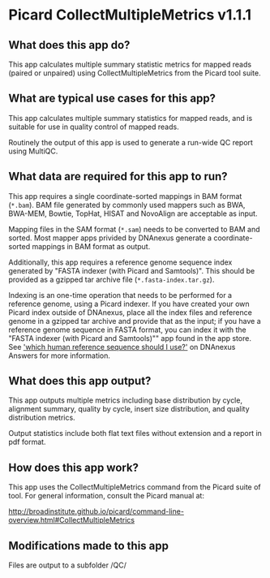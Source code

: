 # Picard CollectMultipleMetrics v1.1.1

## What does this app do?

This app calculates multiple summary statistic metrics for mapped reads (paired or unpaired) using CollectMultipleMetrics from the Picard tool suite.

## What are typical use cases for this app?

This app calculates multiple summary statistics for mapped reads, and is suitable for use in quality control of mapped reads.

Routinely the output of this app is used to generate a run-wide QC report using MultiQC.

## What data are required for this app to run?

This app requires a single coordinate-sorted mappings in BAM format (`*.bam`). BAM file generated by commonly used mappers such as BWA, BWA-MEM, Bowtie, TopHat, HISAT and NovoAlign are acceptable as input.

Mapping files in the SAM format (`*.sam`) needs to be converted to BAM and sorted. Most mapper apps privided by DNAnexus generate a coordinate-sorted mappings in BAM format as output.

Additionally, this app requires a reference genome sequence index generated by "FASTA indexer (with Picard and Samtools)". This should be provided as a gzipped tar archive file (`*.fasta-index.tar.gz`).

Indexing is an one-time operation that needs to be performed for a reference genome, using a Picard indexer. If you have created your own Picard index outside of DNAnexus, place all the index files and reference genome in a gzipped tar archive and provide that as the input; if you have a reference genome sequence in FASTA
format, you can index it with the "FASTA indexer (with Picard and Samtools)"" app found in the app store. See  ['which human reference sequence should I use?'](https://answers.dnanexus.com/p/183/) on DNAnexus Answers for more information.

## What does this app output?

This app outputs multiple metrics including base distribution by cycle, alignment summary, quality by cycle, insert size distribution, and quality distribution metrics.

Output statistics include both flat text files without extension and a report in pdf format.

## How does this app work?

This app uses the CollectMultipleMetrics command from the Picard suite of tool. For general information, consult the Picard manual at:

http://broadinstitute.github.io/picard/command-line-overview.html#CollectMultipleMetrics

## Modifications made to this app

Files are output to a subfolder /QC/


